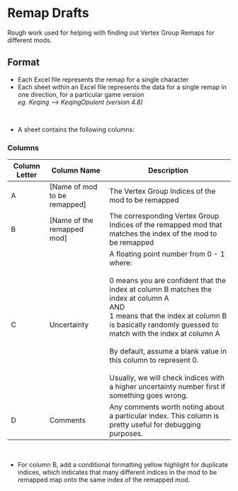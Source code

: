 # Remap Drafts

Rough work used for helping with finding out Vertex Group Remaps for different mods.

## Format

- Each Excel file represents the remap for a single character
- Each sheet within an Excel file represents the data for a single remap in one direction, for a particular game version<br>*eg. Keqing --> KeqingOpulent (version 4.8)*

<br>

- A sheet contains the following columns:

### Columns
 
| Column Letter | Column Name | Description |
| --- | --- | --- |
| A | [Name of mod to be remapped] | The Vertex Group Indices of the mod to be remapped |
| B | [Name of the remapped mod] | The corresponding Vertex Group Indices of the remapped mod that matches the index of the mod to be remapped |
| C | Uncertainty | A floating point number from 0 - 1 where: <br> <br>  0 means you are confident that the index at column B matches the index at column A <br>AND<br>   1 means that the index at column B is basically randomly guessed to match with the index at column A <br> <br> By default, assume a blank value in this column to represent 0. <br> <br> Usually, we will check indices with a higher uncertainty number first if something goes wrong. |
| D | Comments | Any comments worth noting about a particular index. This column is pretty useful for debugging purposes. |

<br>

- For column B, add a conditional formatting yellow highlight for duplicate indices, which indicates that many different indices in the mod to be remapped map onto the same index of the remapped mod.
